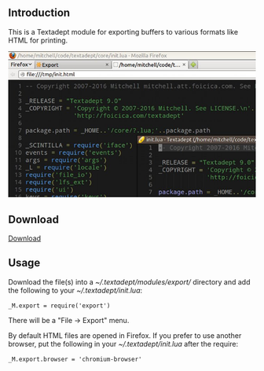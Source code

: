 ## Introduction

This is a Textadept module for exporting buffers to various formats like HTML
for printing.

![Export](export/export.jpg)

## Download

[Download](https://github.com/orbitalquark/textadept-modules/blob/default/export/init.lua)

## Usage

Download the file(s) into a *~/.textadept/modules/export/* directory and add the
following to your *~/.textadept/init.lua*:

    _M.export = require('export')

There will be a "File -> Export" menu.

By default HTML files are opened in Firefox. If you prefer to use another
browser, put the following in your *~/.textadept/init.lua* after the require:

    _M.export.browser = 'chromium-browser'

